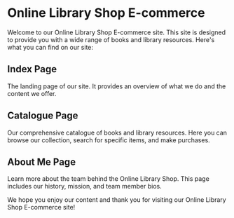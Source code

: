# Online Library Shop E-commerce

Welcome to our Online Library Shop E-commerce site. This site is designed to provide you with a wide range of books and library resources. Here's what you can find on our site:

## Index Page

The landing page of our site. It provides an overview of what we do and the content we offer.

## Catalogue Page

Our comprehensive catalogue of books and library resources. Here you can browse our collection, search for specific items, and make purchases.

## About Me Page

Learn more about the team behind the Online Library Shop. This page includes our history, mission, and team member bios.

We hope you enjoy our content and thank you for visiting our Online Library Shop E-commerce site!
